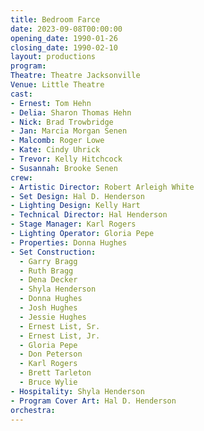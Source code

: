```yaml
---
title: Bedroom Farce
date: 2023-09-08T00:00:00
opening_date: 1990-01-26
closing_date: 1990-02-10
layout: productions
program:
Theatre: Theatre Jacksonville
Venue: Little Theatre
cast:
- Ernest: Tom Hehn
- Delia: Sharon Thomas Hehn
- Nick: Brad Trowbridge
- Jan: Marcia Morgan Senen
- Malcomb: Roger Lowe
- Kate: Cindy Uhrick
- Trevor: Kelly Hitchcock
- Susannah: Brooke Senen
crew:
- Artistic Director: Robert Arleigh White
- Set Design: Hal D. Henderson
- Lighting Design: Kelly Hart
- Technical Director: Hal Henderson
- Stage Manager: Karl Rogers
- Lighting Operator: Gloria Pepe
- Properties: Donna Hughes
- Set Construction:
  - Garry Bragg
  - Ruth Bragg
  - Dena Decker
  - Shyla Henderson
  - Donna Hughes
  - Josh Hughes
  - Jessie Hughes
  - Ernest List, Sr.
  - Ernest List, Jr.
  - Gloria Pepe
  - Don Peterson
  - Karl Rogers
  - Brett Tarleton
  - Bruce Wylie
- Hospitality: Shyla Henderson
- Program Cover Art: Hal D. Henderson
orchestra:
---
```

